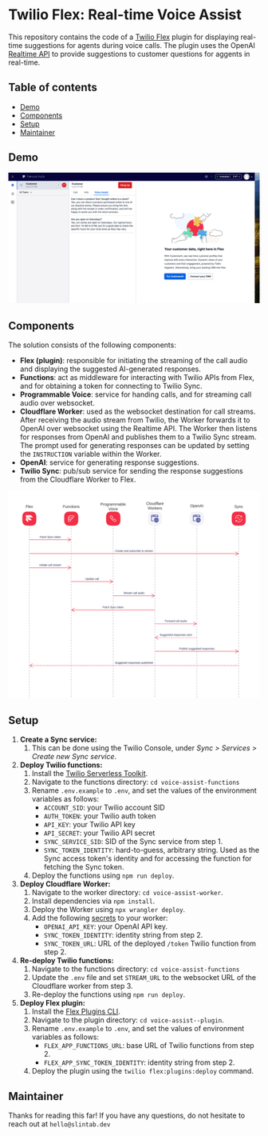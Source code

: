 # Twilio Flex: Real-time Voice Assist

This repository contains the code of a [Twilio Flex](https://www.twilio.com/flex) plugin for displaying real-time suggestions for agents during voice calls. The plugin uses the OpenAI [Realtime API](https://openai.com/index/introducing-the-realtime-api/) to provide suggestions to customer questions for aggents in real-time.


## Table of contents

* [Demo](#demo)
* [Components](#components)
* [Setup](#setup)
* [Maintainer](#maintainer)


## Demo

![Demo](demo.png?raw=true)


## Components

The solution consists of the following components:
- **Flex (plugin)**: responsible for initiating the streaming of the call audio and displaying the suggested AI-generated responses.
- **Functions**: act as middleware for interacting with Twilio APIs from Flex, and for obtaining a token for connecting to Twilio Sync.
- **Programmable Voice**: service for handing calls, and for streaming call audio over websocket.
- **Cloudflare Worker**: used as the websocket destination for call streams. After receiving the audio stream from Twilio, the Worker forwards it to OpenAI over websocket using the Realtime API. The Worker then listens for responses from OpenAI and publishes them to a Twilio Sync stream. The prompt used for generating responses can be updated by setting the `INSTRUCTION` variable within the Worker.
- **OpenAI**: service for generating response suggestions.
- **Twilio Sync**: pub/sub service for sending the response suggestions from the Cloudflare Worker to Flex.

![Diagram](diagram.png?raw=true)


## Setup

1. **Create a Sync service:** 
   1. This can be done using the Twilio Console, under *Sync > Services > Create new Sync service*.
2. **Deploy Twilio functions:**
   1. Install the [Twilio Serverless Toolkit](https://www.twilio.com/docs/labs/serverless-toolkit).
   2. Navigate to the functions directory: `cd voice-assist-functions`
   3. Rename `.env.example` to `.env`, and set the values of the environment variables as follows:
      - `ACCOUNT_SID`: your Twilio account SID
      - `AUTH_TOKEN`: your Twilio auth token 
      - `API_KEY`: your Twilio API key
      - `API_SECRET`: your Twilio API secret
      - `SYNC_SERVICE_SID`: SID of the Sync service from step 1.
      - `SYNC_TOKEN_IDENTITY`: hard-to-guess, arbitrary string. Used as the Sync access token's identity and for accessing the function for fetching the Sync token.
   4. Deploy the functions using `npm run deploy`.
3. **Deploy Cloudflare Worker:**
   1. Navigate to the worker directory: `cd voice-assist-worker`.
   2. Install dependencies via `npm install`.
   3. Deploy the Worker using `npx wrangler deploy`.
   4. Add the following [secrets](https://developers.cloudflare.com/workers/configuration/secrets/#secrets-on-deployed-workers) to your worker:
      - `OPENAI_API_KEY`: your OpenAI API key.
      - `SYNC_TOKEN_IDENTITY`: identity string from step 2.
      - `SYNC_TOKEN_URL`: URL of the deployed `/token` Twilio function from step 2.
4. **Re-deploy Twilio functions:**
   1. Navigate to the functions directory: `cd voice-assist-functions`
   2. Update the `.env` file and set `STREAM_URL` to the websocket URL of the Cloudflare worker from step 3.
   3. Re-deploy the functions using `npm run deploy`.
5. **Deploy Flex plugin:**
   1. Install the [Flex Plugins CLI](https://www.twilio.com/docs/flex/developer/plugins/cli).
   2. Navigate to the plugin directory: `cd voice-assist--plugin`.
   3. Rename `.env.example` to `.env`, and set the values of environment variables as follows: 
      - `FLEX_APP_FUNCTIONS_URL`: base URL of Twilio functions from step 2.
      - `FLEX_APP_SYNC_TOKEN_IDENTITY`: identity string from step 2.
   4. Deploy the plugin using the `twilio flex:plugins:deploy` command.


## Maintainer

Thanks for reading this far!
If you have any questions, do not hesitate to reach out at `hello@slintab.dev`